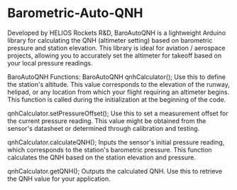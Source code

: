 # Barometric-Auto-QNH
Developed by HELIOS Rockets R&D, BaroAutoQNH is a lightweight Arduino library for calculating the QNH (altimeter setting) based on barometric pressure and station elevation. This library is ideal for aviation / aerospace projects, allowing you to accurately set the altimeter for takeoff based on your local pressure readings.

BaroAutoQNH Functions:
BaroAutoQNH qnhCalculator();
Use this to define the station's altitude. This value corresponds to the elevation of the runway, helipad, or any location from which your flight requiring an altimeter begins. This function is called during the initialization at the beginning of the code.

qnhCalculator.setPressureOffset();
Use this to set a measurement offset for the current pressure reading. This value might be obtained from the sensor's datasheet or determined through calibration and testing.

qnhCalculator.calculateQNH();
Inputs the sensor's initial pressure reading, which corresponds to the station's barometric pressure. This function calculates the QNH based on the station elevation and pressure.

qnhCalculator.getQNH();
Outputs the calculated QNH. Use this to retrieve the QNH value for your application.

